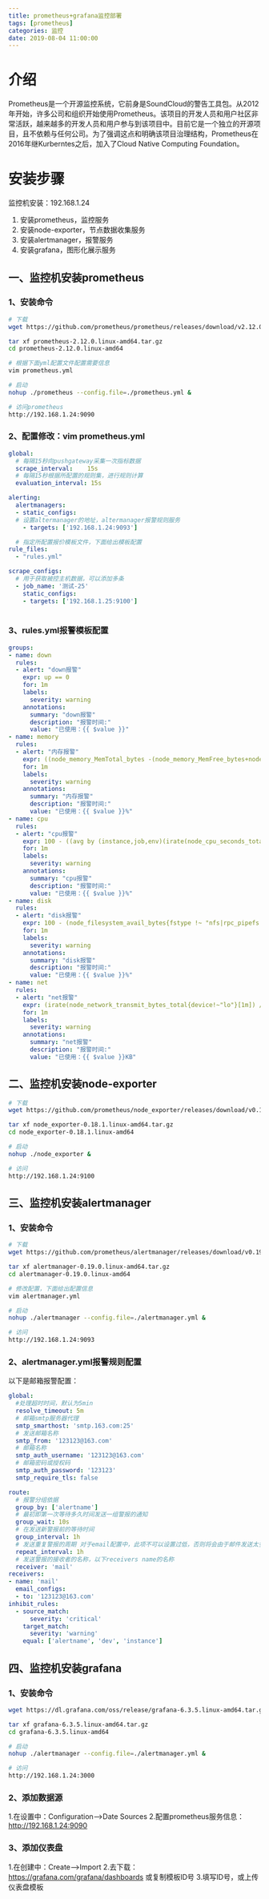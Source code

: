 ```yaml
---
title: prometheus+grafana监控部署
tags: [prometheus]
categories: 监控
date: 2019-08-04 11:00:00
---
```



# 介绍
Prometheus是一个开源监控系统，它前身是SoundCloud的警告工具包。从2012年开始，许多公司和组织开始使用Prometheus。该项目的开发人员和用户社区非常活跃，越来越多的开发人员和用户参与到该项目中。目前它是一个独立的开源项目，且不依赖与任何公司。为了强调这点和明确该项目治理结构，Prometheus在2016年继Kurberntes之后，加入了Cloud Native Computing Foundation。
# 安装步骤
监控机安装：192.168.1.24
 1. 安装prometheus，监控服务
 2. 安装node-exporter，节点数据收集服务
 3. 安装alertmanager，报警服务
 4. 安装grafana，图形化展示服务

## 一、监控机安装prometheus
### 1、安装命令

``` bash
# 下载
wget https://github.com/prometheus/prometheus/releases/download/v2.12.0/prometheus-2.12.0.linux-amd64.tar.gz

tar xf prometheus-2.12.0.linux-amd64.tar.gz
cd prometheus-2.12.0.linux-amd64

# 根据下面yml配置文件配置需要信息
vim prometheus.yml

# 启动
nohup ./prometheus --config.file=./prometheus.yml &

# 访问prometheus
http://192.168.1.24:9090
```

### 2、配置修改：vim prometheus.yml

``` yml
global:
  # 每隔15秒向pushgateway采集一次指标数据
  scrape_interval:    15s 
  # 每隔15秒根据所配置的规则集，进行规则计算
  evaluation_interval: 15s 

alerting:
  alertmanagers:
  - static_configs:
  # 设置altermanager的地址，altermanager报警规则服务
    - targets: ['192.168.1.24:9093']

  # 指定所配置报价模板文件，下面给出模板配置
rule_files:
  - "rules.yml"

scrape_configs:
  # 用于获取被控主机数据，可以添加多条
  - job_name: '测试-25'
    static_configs:
    - targets: ['192.168.1.25:9100']
 
```
### 3、rules.yml报警模板配置

``` yml
groups:
- name: down
  rules:
  - alert: "down报警"
    expr: up == 0
    for: 1m
    labels:
      severity: warning
    annotations:
      summary: "down报警"
      description: "报警时间:"
      value: "已使用：{{ $value }}"
- name: memory
  rules:
  - alert: "内存报警"
    expr: ((node_memory_MemTotal_bytes -(node_memory_MemFree_bytes+node_memory_Buffers_bytes+node_memory_Cached_bytes) )/node_memory_MemTotal_bytes ) * 100 > 90
    for: 1m
    labels:
      severity: warning
    annotations:
      summary: "内存报警"
      description: "报警时间:"
      value: "已使用：{{ $value }}%"
- name: cpu
  rules:
  - alert: "cpu报警"
    expr: 100 - ((avg by (instance,job,env)(irate(node_cpu_seconds_total{mode="idle"}[30s]))) *100) > 90
    for: 1m
    labels:
      severity: warning
    annotations:
      summary: "cpu报警"
      description: "报警时间:"
      value: "已使用：{{ $value }}%"
- name: disk
  rules:
  - alert: "disk报警"
    expr: 100 - (node_filesystem_avail_bytes{fstype !~ "nfs|rpc_pipefs|rootfs|tmpfs",device!~"/etc/auto.misc|/dev/mapper/centos-home",mountpoint !~ "/boot|/net|/selinux"} /node_filesystem_size_bytes{fstype !~ "nfs|rpc_pipefs|rootfs|tmpfs",device!~"/etc/auto.misc|/dev/mapper/centos-home",mountpoint !~ "/boot|/net|/selinux"} ) * 100  > 80
    for: 1m
    labels:
      severity: warning
    annotations:
      summary: "disk报警"
      description: "报警时间:"
      value: "已使用：{{ $value }}%"
- name: net
  rules:
  - alert: "net报警"
    expr: (irate(node_network_transmit_bytes_total{device!~"lo"}[1m]) / 1000) > 80000
    for: 1m
    labels:
      severity: warning
    annotations:
      summary: "net报警"
      description: "报警时间:"
      value: "已使用：{{ $value }}KB"
```

## 二、监控机安装node-exporter

``` bash
# 下载
wget https://github.com/prometheus/node_exporter/releases/download/v0.18.1/node_exporter-0.18.1.linux-amd64.tar.gz

tar xf node_exporter-0.18.1.linux-amd64.tar.gz
cd node_exporter-0.18.1.linux-amd64

# 启动
nohup ./node_exporter &

# 访问
http://192.168.1.24:9100
```

## 三、监控机安装alertmanager
### 1、安装命令
``` bash
# 下载
wget https://github.com/prometheus/alertmanager/releases/download/v0.19.0/alertmanager-0.19.0.linux-amd64.tar.gz

tar xf alertmanager-0.19.0.linux-amd64.tar.gz
cd alertmanager-0.19.0.linux-amd64

# 修改配置，下面给出配置信息
vim alertmanager.yml

# 启动
nohup ./alertmanager --config.file=./alertmanager.yml &

# 访问
http://192.168.1.24:9093
```
### 2、alertmanager.yml报警规则配置

以下是邮箱报警配置：
``` yml
global:
  #处理超时时间，默认为5min
  resolve_timeout: 5m   
  # 邮箱smtp服务器代理
  smtp_smarthost: 'smtp.163.com:25'   
  # 发送邮箱名称
  smtp_from: '123123@163.com'    
  # 邮箱名称
  smtp_auth_username: '123123@163.com'   
  # 邮箱密码或授权码
  smtp_auth_password: '123123'      
  smtp_require_tls: false

route:
  # 报警分组依据
  group_by: ['alertname']       
  # 最初即第一次等待多久时间发送一组警报的通知
  group_wait: 10s       
  # 在发送新警报前的等待时间
  group_interval: 1h    
  # 发送重复警报的周期 对于email配置中，此项不可以设置过低，否则将会由于邮件发送太多频繁，被smtp服务器拒绝
  repeat_interval: 1h   
  # 发送警报的接收者的名称，以下receivers name的名称
  receiver: 'mail'      
receivers:
- name: 'mail'
  email_configs:
  - to: '123123@163.com'
inhibit_rules:
  - source_match:
      severity: 'critical'
    target_match:
      severity: 'warning'
    equal: ['alertname', 'dev', 'instance']
```

## 四、监控机安装grafana
### 1、安装命令
``` bash
wget https://dl.grafana.com/oss/release/grafana-6.3.5.linux-amd64.tar.gz 

tar xf grafana-6.3.5.linux-amd64.tar.gz 
cd grafana-6.3.5.linux-amd64

# 启动
nohup ./alertmanager --config.file=./alertmanager.yml &

# 访问
http://192.168.1.24:3000
```
### 2、添加数据源

1.在设置中：Configuration-->Date Sources
2.配置prometheus服务信息：http://192.168.1.24:9090

### 3、添加仪表盘
1.在创建中：Create-->Import
2.去下载：https://grafana.com/grafana/dashboards 或复制模板ID号
3.填写ID号，或上传仪表盘模板